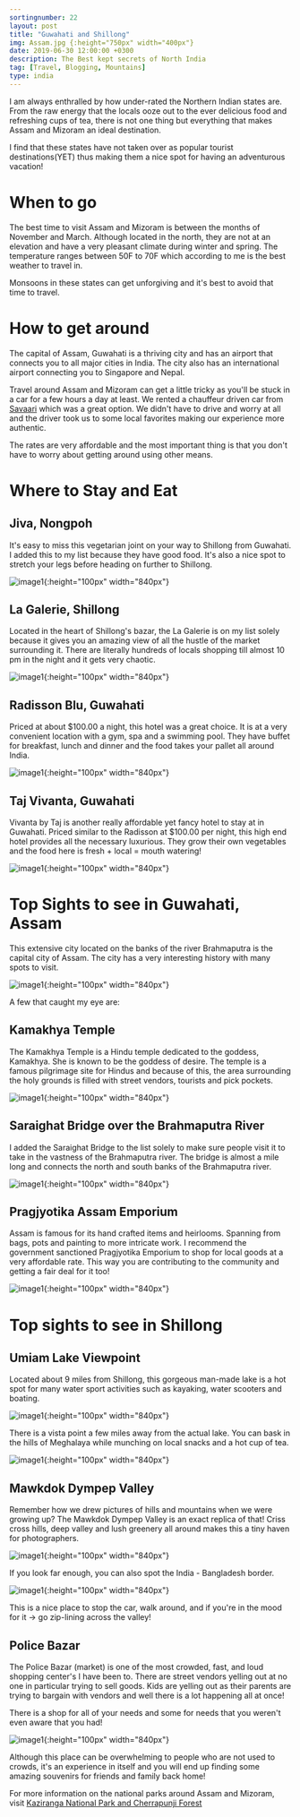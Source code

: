 ```yaml
---
sortingnumber: 22
layout: post
title: "Guwahati and Shillong"
img: Assam.jpg {:height="750px" width="400px"}
date: 2019-06-30 12:00:00 +0300
description: The Best kept secrets of North India
tag: [Travel, Blogging, Mountains]
type: india
---
```


I am always enthralled by how under-rated the Northern Indian states are. From the raw energy that the locals ooze out to the ever delicious food and refreshing cups of tea, there is not one thing but everything that makes Assam and Mizoram an ideal destination.

I find that these states have not taken over as popular tourist destinations(YET) thus making them a nice spot for having an adventurous vacation!

# When to go

The best time to visit Assam and Mizoram is between the months of November and March. Although located in the north, they are not at an elevation and have a very pleasant climate during winter and spring. The temperature ranges between 50F to 70F which according to me is the best weather to travel in.

Monsoons in these states can get unforgiving and it's best to avoid that time to travel.

# How to get around

The capital of Assam, Guwahati is a thriving city and has an airport that connects you to all major cities in India. The city also has an international airport connecting you to Singapore and Nepal.

Travel around Assam and Mizoram can get a little tricky as you'll be stuck in a car for a few hours a day at least. We rented a chauffeur driven car from <a href="https://www.savaari.com/"> Savaari</a> which was a great option. We didn't have to drive and worry at all and the driver took us to some local favorites making our experience more authentic.

The rates are very affordable and the most important thing is that you don't have to worry about getting around using other means.

# Where to Stay and Eat

## Jiva, Nongpoh

It's easy to miss this vegetarian joint on your way to Shillong from Guwahati. I added this to my list because they have good food. It's also a nice spot to stretch your legs before heading on further to Shillong.

![image1]({{site.baseurl}}/assets/img/Assam/f1.jpg){:height="100px" width="840px"}

## La Galerie, Shillong

Located in the heart of Shillong's bazar, the La Galerie is on my list solely because it gives you an amazing view of all the hustle of the market surrounding it. There are literally hundreds of locals shopping till almost 10 pm in the night and it gets very chaotic.

![image1]({{site.baseurl}}/assets/img/Assam/i26.jpg){:height="100px" width="840px"}

## Radisson Blu, Guwahati

Priced at about $100.00 a night, this hotel was a great choice. It is at a very convenient location with a gym, spa and a swimming pool. They have buffet for breakfast, lunch and dinner and the food takes your pallet all around India.

![image1]({{site.baseurl}}/assets/img/Assam/i25.jpg){:height="100px" width="840px"}

## Taj Vivanta, Guwahati

Vivanta by Taj is another really affordable yet fancy hotel to stay at in Guwahati. Priced similar to the Radisson at $100.00 per night, this high end hotel provides all the necessary luxurious. They grow their own vegetables and the food here is fresh + local = mouth watering!

![image1]({{site.baseurl}}/assets/img/Assam/i28.jpg){:height="100px" width="840px"}


# Top Sights to see in Guwahati, Assam

This extensive city located on the banks of the river Brahmaputra is the capital city of Assam. The city has a very interesting history with many spots to visit.

![image1]({{site.baseurl}}/assets/img/Assam/i23.jpg){:height="100px" width="840px"}

A few that caught my eye are:

## Kamakhya Temple

The Kamakhya Temple is a Hindu temple dedicated to the goddess, Kamakhya. She is known to be the goddess of desire. The temple is a famous pilgrimage site for Hindus and because of this, the area surrounding the holy grounds is filled with street vendors, tourists and pick pockets.

![image1]({{site.baseurl}}/assets/img/Assam/i22.jpg){:height="100px" width="840px"}


## Saraighat Bridge over the Brahmaputra River

I added the Saraighat Bridge to the list solely to make sure people visit it to take in the vastness of the Brahmaputra river. The bridge is almost a mile long and connects the north and south banks of the Brahmaputra river.

![image1]({{site.baseurl}}/assets/img/Assam/i21.jpg){:height="100px" width="840px"}


## Pragjyotika Assam Emporium

Assam is famous for its hand crafted items and heirlooms. Spanning from bags, pots and painting to more intricate work. I recommend the government sanctioned Pragjyotika Emporium to shop for local goods at a very affordable rate. This way you are contributing to the community and getting a fair deal for it too!

![image1]({{site.baseurl}}/assets/img/Assam/i24.jpg){:height="100px" width="840px"}


# Top sights to see in Shillong

## Umiam Lake Viewpoint

Located about 9 miles from Shillong, this gorgeous man-made lake is a hot spot for many water sport activities such as kayaking, water scooters and boating.

![image1]({{site.baseurl}}/assets/img/Assam/i1.jpg){:height="100px" width="840px"}

There is a vista point a few miles away from the actual lake. You can bask in the hills of Meghalaya while munching on local snacks and a hot cup of tea.

![image1]({{site.baseurl}}/assets/img/Assam/i2.jpg){:height="100px" width="840px"}


## Mawkdok Dympep Valley

Remember how we drew pictures of hills and mountains when we were growing up? The Mawkdok Dympep Valley is an exact replica of that! Criss cross hills, deep valley and lush greenery all around makes this a tiny haven for photographers.

![image1]({{site.baseurl}}/assets/img/Assam/i5.jpg){:height="100px" width="840px"}

If you look far enough, you can also spot the India - Bangladesh border.

![image1]({{site.baseurl}}/assets/img/Assam/i6.jpg){:height="100px" width="840px"}

This is a nice place to stop the car, walk around, and if you're in the mood for it -> go zip-lining across the valley!

## Police Bazar

The Police Bazar (market) is one of the most crowded, fast, and loud shopping center's I have been to. There are street vendors yelling out at no one in particular trying to sell goods. Kids are yelling out as their parents are trying to bargain with vendors and well there is a lot happening all at once!

There is a shop for all of your needs and some for needs that you weren't even aware that you had!

![image1]({{site.baseurl}}/assets/img/Assam/i4.jpg){:height="100px" width="840px"}

Although this place can be overwhelming to people who are not used to crowds, it's an experience in itself and you will end up finding some amazing souvenirs for friends and family back home!

For more information on the national parks around Assam and Mizoram, visit <a href="https://theduckingtraveller.com/assam1/">Kaziranga National Park and Cherrapunji Forest</a>
